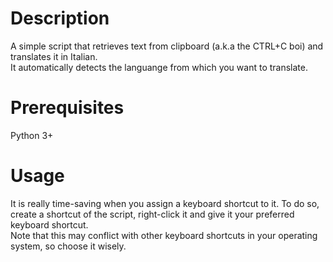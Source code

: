# Description
A simple script that retrieves text from clipboard (a.k.a the CTRL+C boi) and translates it in Italian.  
It automatically detects the languange from which you want to translate.

# Prerequisites
Python 3+

# Usage
It is really time-saving when you assign a keyboard shortcut to it. To do so, create a shortcut of the script, right-click it and give it your preferred keyboard shortcut.  
Note that this may conflict with other keyboard shortcuts in your operating system, so choose it wisely.
